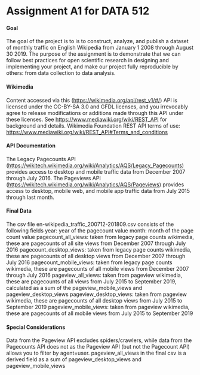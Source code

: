 # Assignment A1 for DATA 512

#### Goal
The goal of the project is to is to construct, analyze, and publish a dataset of monthly traffic on English Wikipedia from January 1 2008 through August 30 2019. The purpose of the assignment is to demonstrate that we can follow best practices for open scientific research in designing and implementing your project, and make our project fully reproducible by others: from data collection to data analysis.
#### Wikimedia
Content accessed via this (https://wikimedia.org/api/rest_v1/#/) API is licensed under the CC-BY-SA 3.0 and GFDL licenses, and you irrevocably agree to release modifications or additions made through this API under these licenses. See https://www.mediawiki.org/wiki/REST_API for background and details.
Wikimedia Foundation REST API terms of use: https://www.mediawiki.org/wiki/REST_API#Terms_and_conditions
#### API Documentation
The Legacy Pagecounts API (https://wikitech.wikimedia.org/wiki/Analytics/AQS/Legacy_Pagecounts) provides access to desktop and mobile traffic data from December 2007 through July 2016.
The Pageviews API (https://wikitech.wikimedia.org/wiki/Analytics/AQS/Pageviews) provides access to desktop, mobile web, and mobile app traffic data from July 2015 through last month.
#### Final Data
The csv file en-wikipedia_traffic_200712-201809.csv consists of the following fields
year: year of the pagecount value
month: month of the page count value
pagecount_all_views: taken from legacy page counts wikimedia, these are pagecounts of all site views from December 2007 through July 2016
pagecount_desktop_views: taken from legacy page counts wikimedia, these are pagecounts of all desktop views from December 2007 through July 2016
pagecount_mobile_views: taken from legacy page counts wikimedia, these are pagecounts of all mobile views from December 2007 through July 2016
pageview_all_views: taken from pageview wikimedia, these are pagecounts of all views from July 2015 to September 2019, calculated as a sum of the pageview_mobile_views and pageview_desktop_views 
pageview_desktop_views: taken from pageview wikimedia, these are pagecounts of all desktop views from July 2015 to September 2019
pageview_mobile_views: taken from pageview wikimedia, these are pagecounts of all mobile views from July 2015 to September 2019
#### Special Considerations
Data from the Pageview API excludes spiders/crawlers, while data from the Pagecounts API does not as the Pageview API (but not the Pagecount API) allows you to filter by agent=user.
pageview_all_views in the final csv is a derived field as a sum of pageview_desktop_views and pageview_mobile_views
